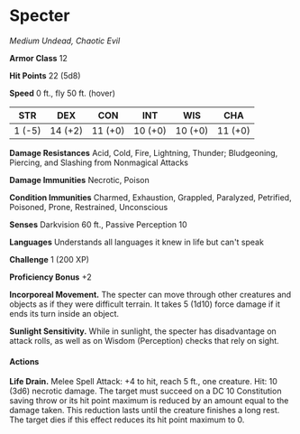 # Specter
*Medium Undead, Chaotic Evil*

**Armor Class** 12

**Hit Points** 22 (5d8)

**Speed** 0 ft., fly 50 ft. (hover)

**STR**|**DEX**|**CON**|**INT**|**WIS**|**CHA**
-------|-------|-------|-------|-------|-------
1 (-5) |14 (+2)|11 (+0)|10 (+0)|10 (+0)|11 (+0)

**Damage Resistances** Acid, Cold, Fire, Lightning, Thunder; Bludgeoning, Piercing, and Slashing from Nonmagical Attacks

**Damage Immunities** Necrotic, Poison

**Condition Immunities** Charmed, Exhaustion, Grappled, Paralyzed, Petrified, Poisoned, Prone, Restrained, Unconscious

**Senses** Darkvision 60 ft., Passive Perception 10

**Languages** Understands all languages it knew in life but can't speak

**Challenge** 1 (200 XP)

**Proficiency Bonus** +2

**Incorporeal Movement.** The specter can move through other creatures and objects as if they were difficult terrain. It takes 5 (1d10) force damage if it ends its turn inside an object.

**Sunlight Sensitivity.** While in sunlight, the specter has disadvantage on attack rolls, as well as on Wisdom (Perception) checks that rely on sight.

#### Actions
**Life Drain.** Melee Spell Attack: +4 to hit, reach 5 ft., one creature. Hit: 10 (3d6) necrotic damage. The target must succeed on a DC 10 Constitution saving throw or its hit point maximum is reduced by an amount equal to the damage taken. This reduction lasts until the creature finishes a long rest. The target dies if this effect reduces its hit point maximum to 0.

